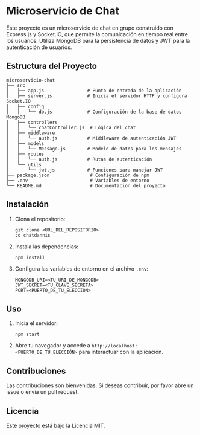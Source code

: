 # Microservicio de Chat

Este proyecto es un microservicio de chat en grupo construido con Express.js y Socket.IO, que permite la comunicación en tiempo real entre los usuarios. Utiliza MongoDB para la persistencia de datos y JWT para la autenticación de usuarios.

## Estructura del Proyecto

```
microservicio-chat
├── src
│   ├── app.js                # Punto de entrada de la aplicación
│   ├── server.js             # Inicia el servidor HTTP y configura Socket.IO
│   ├── config
│   │   └── db.js             # Configuración de la base de datos MongoDB
│   ├── controllers
│   │   └── chatController.js  # Lógica del chat
│   ├── middleware
│   │   └── auth.js           # Middleware de autenticación JWT
│   ├── models
│   │   └── Message.js        # Modelo de datos para los mensajes
│   ├── routes
│   │   └── auth.js           # Rutas de autenticación
│   └── utils
│       └── jwt.js            # Funciones para manejar JWT
├── package.json               # Configuración de npm
├── .env                       # Variables de entorno
└── README.md                  # Documentación del proyecto
```

## Instalación

1. Clona el repositorio:
   ```
   git clone <URL_DEL_REPOSITORIO>
   cd chatdannis
   ```

2. Instala las dependencias:
   ```
   npm install
   ```

3. Configura las variables de entorno en el archivo `.env`:
   ```
   MONGODB_URI=<TU_URI_DE_MONGODB>
   JWT_SECRET=<TU_CLAVE_SECRETA>
   PORT=<PUERTO_DE_TU_ELECCIÓN>
   ```

## Uso

1. Inicia el servidor:
   ```
   npm start
   ```

2. Abre tu navegador y accede a `http://localhost:<PUERTO_DE_TU_ELECCIÓN>` para interactuar con la aplicación.

## Contribuciones

Las contribuciones son bienvenidas. Si deseas contribuir, por favor abre un issue o envía un pull request.

## Licencia

Este proyecto está bajo la Licencia MIT.
